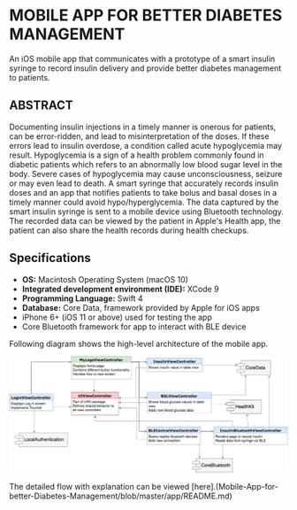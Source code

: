 # MOBILE APP FOR BETTER DIABETES MANAGEMENT

An iOS mobile app that communicates with a prototype of a smart insulin syringe to record insulin delivery and provide better diabetes management to patients.

## ABSTRACT
Documenting insulin injections in a timely manner is onerous for patients, can be error-ridden, and lead to misinterpretation of the doses. If these errors lead to insulin overdose, a condition called acute hypoglycemia may result. Hypoglycemia is a sign of a health problem commonly found in diabetic patients which refers to an abnormally low blood sugar level in the body. Severe cases of hypoglycemia may cause unconsciousness, seizure or may even lead to death. A smart syringe that accurately records insulin doses and an app that notifies patients to take bolus and basal doses in a timely manner could avoid hypo/hyperglycemia. The data captured by the smart insulin syringe is sent to a mobile device using Bluetooth technology. The recorded data can be viewed by the patient in Apple's Health app, the patient can also share the health records during health checkups.

## Specifications

* **OS:** Macintosh Operating System (macOS 10)
* **Integrated development environment (IDE):** XCode 9
* **Programming Language:** Swift 4
* **Database:** Core Data, framework provided by Apple for iOS apps
* iPhone 6+ (iOS 11 or above) used for testing the app
* Core Bluetooth framework for app to interact with BLE device

Following diagram shows the high-level architecture of the mobile app.

![classdiagram](https://github.com/DasRaseswari/Mobile-App-for-better-Diabetes-Management/blob/master/media/Passenger.png "Class Diagram")

The detailed flow with explanation can be viewed [here].(Mobile-App-for-better-Diabetes-Management/blob/master/app/README.md)



 
    
